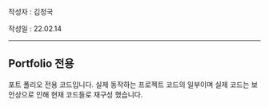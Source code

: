 작성자 : 김정국

작성일 : 22.02.14

-----

## Portfolio 전용

포트 폴리오 전용 코드입니다.
실제 동작하는 프로젝트 코드의 일부이며 실제 코드는 보안상으로 인해 현재 코드들로 재구성 했습니다.


